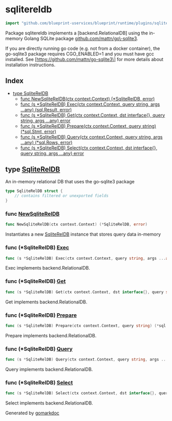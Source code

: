 <!-- Code generated by gomarkdoc. DO NOT EDIT -->

# sqlitereldb

```go
import "github.com/blueprint-uservices/blueprint/runtime/plugins/sqlitereldb"
```

Package sqlitereldb implements a \[backend.RelationalDB\] using the in\-memory Golang SQLite package [github.com/mattn/go\\\-sqlite3](<https://pkg.go.dev/github.com/mattn/go-sqlite3/>).

If you are directly running go code \(e.g. not from a docker container\), the go\-sqlite3 package requires CGO\_ENABLED=1 and you must have gcc installed. See \[https://github.com/mattn/go-sqlite3\] for more details about installation instructions.

## Index

- [type SqliteRelDB](<#SqliteRelDB>)
  - [func NewSqliteRelDB\(ctx context.Context\) \(\*SqliteRelDB, error\)](<#NewSqliteRelDB>)
  - [func \(s \*SqliteRelDB\) Exec\(ctx context.Context, query string, args ...any\) \(sql.Result, error\)](<#SqliteRelDB.Exec>)
  - [func \(s \*SqliteRelDB\) Get\(ctx context.Context, dst interface\{\}, query string, args ...any\) error](<#SqliteRelDB.Get>)
  - [func \(s \*SqliteRelDB\) Prepare\(ctx context.Context, query string\) \(\*sql.Stmt, error\)](<#SqliteRelDB.Prepare>)
  - [func \(s \*SqliteRelDB\) Query\(ctx context.Context, query string, args ...any\) \(\*sql.Rows, error\)](<#SqliteRelDB.Query>)
  - [func \(s \*SqliteRelDB\) Select\(ctx context.Context, dst interface\{\}, query string, args ...any\) error](<#SqliteRelDB.Select>)


<a name="SqliteRelDB"></a>
## type [SqliteRelDB](<https://gitlab.mpi-sws.org/cld/blueprint2/blueprint/blob/main/runtime/plugins/sqlitereldb/reldb.go#L19-L21>)

An in\-memory relational DB that uses the go\-sqlite3 package

```go
type SqliteRelDB struct {
    // contains filtered or unexported fields
}
```

<a name="NewSqliteRelDB"></a>
### func [NewSqliteRelDB](<https://gitlab.mpi-sws.org/cld/blueprint2/blueprint/blob/main/runtime/plugins/sqlitereldb/reldb.go#L24>)

```go
func NewSqliteRelDB(ctx context.Context) (*SqliteRelDB, error)
```

Instantiates a new [SqliteRelDB](<#SqliteRelDB>) instance that stores query data in\-memory

<a name="SqliteRelDB.Exec"></a>
### func \(\*SqliteRelDB\) [Exec](<https://gitlab.mpi-sws.org/cld/blueprint2/blueprint/blob/main/runtime/plugins/sqlitereldb/reldb.go#L33>)

```go
func (s *SqliteRelDB) Exec(ctx context.Context, query string, args ...any) (sql.Result, error)
```

Exec implements backend.RelationalDB.

<a name="SqliteRelDB.Get"></a>
### func \(\*SqliteRelDB\) [Get](<https://gitlab.mpi-sws.org/cld/blueprint2/blueprint/blob/main/runtime/plugins/sqlitereldb/reldb.go#L43>)

```go
func (s *SqliteRelDB) Get(ctx context.Context, dst interface{}, query string, args ...any) error
```

Get implements backend.RelationalDB.

<a name="SqliteRelDB.Prepare"></a>
### func \(\*SqliteRelDB\) [Prepare](<https://gitlab.mpi-sws.org/cld/blueprint2/blueprint/blob/main/runtime/plugins/sqlitereldb/reldb.go#L48>)

```go
func (s *SqliteRelDB) Prepare(ctx context.Context, query string) (*sql.Stmt, error)
```

Prepare implements backend.RelationalDB.

<a name="SqliteRelDB.Query"></a>
### func \(\*SqliteRelDB\) [Query](<https://gitlab.mpi-sws.org/cld/blueprint2/blueprint/blob/main/runtime/plugins/sqlitereldb/reldb.go#L38>)

```go
func (s *SqliteRelDB) Query(ctx context.Context, query string, args ...any) (*sql.Rows, error)
```

Query implements backend.RelationalDB.

<a name="SqliteRelDB.Select"></a>
### func \(\*SqliteRelDB\) [Select](<https://gitlab.mpi-sws.org/cld/blueprint2/blueprint/blob/main/runtime/plugins/sqlitereldb/reldb.go#L53>)

```go
func (s *SqliteRelDB) Select(ctx context.Context, dst interface{}, query string, args ...any) error
```

Select implements backend.RelationalDB.

Generated by [gomarkdoc](<https://github.com/princjef/gomarkdoc>)
